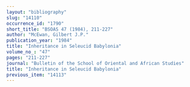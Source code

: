 ```yaml
---
layout: "bibliography"
slug: "14110"
occurrence_id: "1790"
short_title: "BSOAS 47 (1984), 211-227"
author: "McEwan, Gilbert J.P."
publication_year: "1984"
title: "Inheritance in Seleucid Babylonia"
volume_no_: "47"
pages: "211-227"
journal: "Bulletin of the School of Oriental and African Studies"
title: "Inheritance in Seleucid Babylonia"
previous_item: "14113"
---
```


